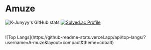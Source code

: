 # Amuze

![K-Junyyy's GitHub stats](https://github-readme-stats.vercel.app/api?username=A-muze&show_icons=true&theme=dracula)
[![Solved.ac Profile](http://mazassumnida.wtf/api/v2/generate_badge?boj=zxc4370)](https://solved.ac/zxc4370/)

<br>
![Top Langs](https://github-readme-stats.vercel.app/api/top-langs/?username=A-muze&layout=compact&theme=cobalt)
